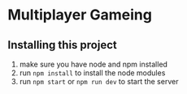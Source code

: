 # Multiplayer Gameing

## Installing this project

1. make sure you have node and npm installed
2. run `npm install` to install the node modules
3. run `npm start` or `npm run dev` to start the server
